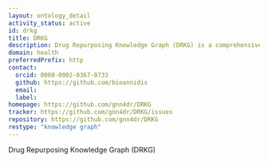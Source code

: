 ```yaml
---
layout: ontology_detail
activity_status: active
id: drkg
title: DRKG
description: Drug Repurposing Knowledge Graph (DRKG) is a comprehensive biological knowledge graph relating genes, compounds, diseases, biological processes, side effects and symptoms.
domain: health
preferredPrefix: http
contact:
  orcid: 0000-0002-8367-0733
  github: https://github.com/bioannidis
  email: 
  label: 
homepage: https://github.com/gnn4dr/DRKG
tracker: https://github.com/gnn4dr/DRKG/issues
repository: https://github.com/gnn4dr/DRKG
restype: "knowledge graph"
---
```


Drug Repurposing Knowledge Graph (DRKG)
